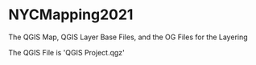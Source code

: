 # NYCMapping2021
The QGIS Map, QGIS Layer Base Files, and the OG Files for the Layering 

The QGIS File is 'QGIS Project.qgz'
